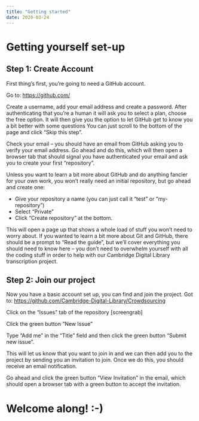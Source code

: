 ```yaml
---
title: "Getting started"
date: 2020-03-24
---
```

# Getting yourself set-up
## Step 1: Create Account
First thing’s first, you’re going to need a GitHub account.

Go to: https://github.com/

Create a username, add your email address and create a password. After authenticating that you’re a human it will ask you to select a plan, choose the free option. 
It will then give you the option to let GitHub get to know you a bit better with some questions You can just scroll to the bottom of the page and click “Skip this step”.

Check your email – you should have an email from GitHub asking you to verify your email address. Go ahead and do this, which will then open a browser tab that should signal you have authenticated your email and ask you to create your first “repository”. 

Unless you want to learn a bit more about GitHub and do anything fancier for your own work, you won’t really need an initial repository, but go ahead and create one:
* Give your repository a name (you can just call it “test” or “my-repository”)
* Select “Private” 
* Click “Create repository” at the bottom.

This will open a page up that shows a whole load of stuff you won’t need to worry about. If you wanted to learn a bit more about Git and GitHub, there should be a prompt to “Read the guide”, but we’ll cover everything you should need to know here – you don’t need to overwhelm yourself with all the coding stuff in order to help with our Cambridge Digital Library transcription project. 

## Step 2: Join our project
Now you have a basic account set up, you can find and join the project.
Got to:
https://github.com/Cambridge-Digital-Library/Crowdsourcing

Click on the “Issues” tab of the repository
[screengrab]

Click the green button “New Issue”

Type “Add me” in the “Title” field and then click the green button “Submit new issue”.

This will let us know that you want to join in and we can then add you to the project by sending you an invitation to join. Once we do this, you should receive an email notification.

Go ahead and click the green button “View Invitation” in the email, which should open a browser tab with a green button to accept the invitation. 

# Welcome along! :-)  
